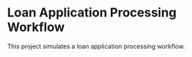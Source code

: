 # Loan Application Processing Workflow

This project simulates a loan application processing workflow.